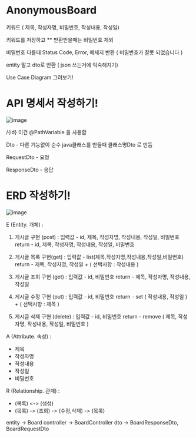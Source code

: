 # AnonymousBoard
키워드 ( 제목, 작성자명, 비밀번호, 작성내용, 작성일)

키워드를 저장하고 ** 받환받을때는 비밀번호 제외

비밀번호 다를때 Status Code, Error, 메세지 반환 ( 비밀번호가 잘못 되었습니다 )

entity 말고 dto로 반환 ( json 쓰는거에 익숙해지기)

Use Case Diagram 그려보기!
#

# API 명세서 작성하기!

![image](https://github.com/moonnnnnnn2541354/AnonymousBoard/assets/143713388/bdb3bc04-1482-46b9-9219-fb19a0ff2698)

/{id} 이건 @PathVariable 을 사용함

Dto - 다른 기능없이 순수 java클래스를 만들때 클래스명Dto 로 만듬

RequestDto - 요청

ResponseDto - 응답
#

# ERD 작성하기!

![image](https://github.com/moonnnnnnn2541354/AnonymousBoard/assets/143713388/0dfe6420-15c8-423a-9cbd-40dc542ab8d9)


E (Entity. 개체) :
  1. 게시글 구현 (post) : 
  입력값	- id, 제목, 작성자명, 작성내용, 작성일, 비밀번호
  return	- id, 제목, 작성자명, 작성내용, 작성일, 비밀번호

  2. 게시글 목록 구현(get) :
  입력값	- list(제목,작성자명,작성내용,작성일,비밀번호)
  return	- 제목, 작성자명, 작성일 + ( 선택사항 : 작성내용 )

  3. 게시글 조회 구현 (get) :
  입력값	- id, 비밀번호
  return	- 제목, 작성자명, 작성내용, 작성일

  4. 게시글 수정 구현 (put) :
  입력값	- id, 비밀번호
  return	- set ( 작성내용, 작성일 ) + ( 선택사항 : 제목 )

  5. 게시글 삭제 구현 (delete) :
  입력값	- id, 비밀번호
  return	- remove ( 제목, 작성자명, 작성내용, 작성일, 비밀번호 )


A (Attribute. 속성) :
  - 제목
  - 작성자명
  - 작성내용
  - 작성일
  - 비밀번호


R (Relationship. 관계) :
  - (목록) <-> (생성)
  - (목록) -> (조회) -> (수정,삭제) -> (목록)


entity -> Board 
controller -> BoardController
dto -> BoardResponseDto, BoardRequestDto
#
